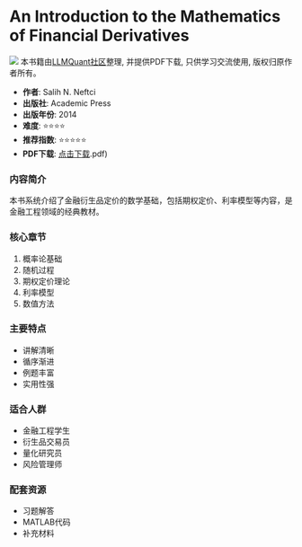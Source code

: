 # An Introduction to the Mathematics of Financial Derivatives

![](https://fastly.jsdelivr.net/gh/bucketio/img3@main/2024/09/04/1725464231869-e0b2f727-2a0f-4270-bf6c-31ddc350426a.gif)
本书籍由[LLMQuant社区](https://llmquant.com/)整理, 并提供PDF下载, 只供学习交流使用, 版权归原作者所有。

- **作者**: Salih N. Neftci
- **出版社**: Academic Press
- **出版年份**: 2014
- **难度**: ⭐⭐⭐⭐
- **推荐指数**: ⭐⭐⭐⭐⭐
- **PDF下载**: [点击下载](https://quant-wiki.com/pdf/An%20Introduction%20to%20the%20Mathematics%20of%20Financial%20Derivatives-Academic%20Press%20%282014.pdf).pdf)

### 内容简介

本书系统介绍了金融衍生品定价的数学基础，包括期权定价、利率模型等内容，是金融工程领域的经典教材。

### 核心章节

1. 概率论基础
2. 随机过程
3. 期权定价理论
4. 利率模型
5. 数值方法

### 主要特点

- 讲解清晰
- 循序渐进
- 例题丰富
- 实用性强

### 适合人群

- 金融工程学生
- 衍生品交易员
- 量化研究员
- 风险管理师

### 配套资源

- 习题解答
- MATLAB代码
- 补充材料